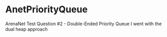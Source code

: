 # AnetPriorityQueue
ArenaNet Test Question #2 - Double-Ended Priority Queue
I went with the dual heap approach
